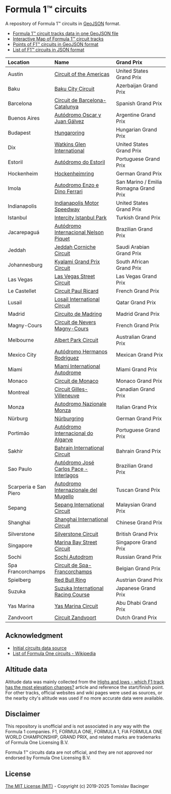 # Formula 1™ circuits

A repository of Formula 1™ circuits in [GeoJSON](http://geojson.org/) format.

* [Formula 1™ circuit tracks data in one GeoJSON file](f1-circuits.geojson)
* [Interactive Map of Formula 1™ circuit tracks](https://svemir.co/f1/)
* [Points of F1™ circuits in GeoJSON format](f1-locations.geojson)
* [List of F1™ circuits in JSON format](f1-locations.json)

| Location | Name | Grand Prix |
|:---|:---|:---|
| Austin | [Circuit of the Americas](circuits/us-2012.geojson) | United States Grand Prix |
| Baku | [Baku City Circuit](circuits/az-2016.geojson) | Azerbaijan Grand Prix |
| Barcelona | [Circuit de Barcelona-Catalunya](circuits/es-1991.geojson) | Spanish Grand Prix |
| Buenos Aires | [Autódromo Oscar y Juan Gálvez](circuits/ar-1952.geojson) | Argentine Grand Prix |
| Budapest | [Hungaroring](circuits/hu-1986.geojson) | Hungarian Grand Prix |
| Dix | [Watkins Glen International](circuits/us-1956.geojson) | United States Grand Prix |
| Estoril | [Autódromo do Estoril](circuits/pt-1972.geojson) | Portuguese Grand Prix |
| Hockenheim | [Hockenheimring](circuits/de-1932.geojson) | German Grand Prix |
| Imola | [Autodromo Enzo e Dino Ferrari](circuits/it-1953.geojson) | San Marino / Emilia Romagna Grand Prix |
| Indianapolis | [Indianapolis Motor Speedway](circuits/us-1909.geojson) | United States Grand Prix |
| Istanbul | [Intercity Istanbul Park](circuits/tr-2005.geojson) | Turkish Grand Prix |
| Jacarepaguá | [Autódromo Internacional Nelson Piquet](circuits/br-1977.geojson) | Brazilian Grand Prix |
| Jeddah | [Jeddah Corniche Circuit](circuits/sa-2021.geojson) | Saudi Arabian Grand Prix |
| Johannesburg | [Kyalami Grand Prix Circuit](circuits/za-1961.geojson) | South African Grand Prix |
| Las Vegas | [Las Vegas Street Circuit](circuits/us-2023.geojson) | Las Vegas Grand Prix |
| Le Castellet | [Circuit Paul Ricard](circuits/fr-1969.geojson) | French Grand Prix |
| Lusail | [Losail International Circuit](circuits/qa-2004.geojson) | Qatar Grand Prix |
| Madrid | [Circuito de Madring](circuits/es-2026.geojson) | Madrid Grand Prix |
| Magny-Cours | [Circuit de Nevers Magny-Cours](circuits/fr-1960.geojson) | French Grand Prix |
| Melbourne | [Albert Park Circuit](circuits/au-1953.geojson) | Australian Grand Prix |
| Mexico City | [Autódromo Hermanos Rodríguez](circuits/mx-1962.geojson) | Mexican Grand Prix |
| Miami | [Miami International Autodrome](circuits/us-2022.geojson) | Miami Grand Prix |
| Monaco | [Circuit de Monaco](circuits/mc-1929.geojson) | Monaco Grand Prix |
| Montreal | [Circuit Gilles-Villeneuve](circuits/ca-1978.geojson) | Canadian Grand Prix |
| Monza | [Autodromo Nazionale Monza](circuits/it-1922.geojson) | Italian Grand Prix |
| Nürburg | [Nürburgring](circuits/de-1927.geojson) | German Grand Prix |
| Portimão | [Autódromo Internacional do Algarve](circuits/pt-2008.geojson) | Portuguese Grand Prix |
| Sakhir | [Bahrain International Circuit](circuits/bh-2002.geojson) | Bahrain Grand Prix |
| Sao Paulo | [Autódromo José Carlos Pace - Interlagos](circuits/br-1940.geojson) | Brazilian Grand Prix |
| Scarperia e San Piero | [Autodromo Internazionale del Mugello](circuits/it-1914.geojson) | Tuscan Grand Prix |
| Sepang | [Sepang International Circuit](circuits/my-1999.geojson) | Malaysian Grand Prix |
| Shanghai | [Shanghai International Circuit](circuits/cn-2004.geojson) | Chinese Grand Prix |
| Silverstone | [Silverstone Circuit](circuits/gb-1948.geojson) | British Grand Prix |
| Singapore | [Marina Bay Street Circuit](circuits/sg-2008.geojson) | Singapore Grand Prix |
| Sochi | [Sochi Autodrom](circuits/ru-2014.geojson) | Russian Grand Prix |
| Spa Francorchamps | [Circuit de Spa-Francorchamps](circuits/be-1925.geojson) | Belgian Grand Prix |
| Spielberg | [Red Bull Ring](circuits/at-1969.geojson) | Austrian Grand Prix |
| Suzuka | [Suzuka International Racing Course](circuits/jp-1962.geojson) | Japanese Grand Prix |
| Yas Marina | [Yas Marina Circuit](circuits/ae-2009.geojson) | Abu Dhabi Grand Prix |
| Zandvoort | [Circuit Zandvoort](circuits/nl-1948.geojson) | Dutch Grand Prix |

## Acknowledgment

* [Initial circuits data source](https://www.google.com/maps/d/u/0/viewer?mid=1nv6ugq4H67CSzKUauW92-pPstYw&ll=-37.84579005412956%2C144.96881158570557&z=16)
* [List of Formula One circuits - Wikipedia](https://en.wikipedia.org/wiki/List_of_Formula_One_circuits)

## Altitude data

Altitude data was mainly collected from the [Highs and lows - which F1 track has the most elevation changes?](https://www.formula1.com/en/latest/features/2016/10/highs-and-lows---which-f1-track-has-the-most-elevation-changes-.html) article and reference the start/finish point. For other tracks, official websites and wiki pages were used as sources, or the nearby city's altitude was used if no more accurate data were available.

## Disclaimer

This repository is unofficial and is not associated in any way with the Formula 1 companies. F1, FORMULA ONE, FORMULA 1, FIA FORMULA ONE WORLD CHAMPIONSHIP, GRAND PRIX, and related marks are trademarks of Formula One Licensing B.V. 

Formula 1™ circuits data are not official, and they are not approved nor endorsed by Formula One Licensing B.V.

## License

[The MIT License (MIT)](LICENSE.md) - Copyright (c) 2019-2025 Tomislav Bacinger